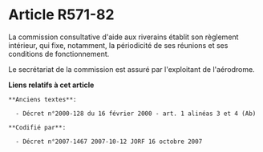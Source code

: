 # Article R571-82

La commission consultative d'aide aux riverains établit son règlement intérieur, qui fixe, notamment, la périodicité de ses
réunions et ses conditions de fonctionnement.

Le secrétariat de la commission est assuré par l'exploitant de l'aérodrome.

**Liens relatifs à cet article**

	**Anciens textes**:

	  - Décret n°2000-128 du 16 février 2000 - art. 1 alinéas 3 et 4 (Ab)

	**Codifié par**:

	  - Décret n°2007-1467 2007-10-12 JORF 16 octobre 2007
